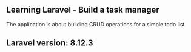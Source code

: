 ## Learning Laravel - Build a task manager

The application is about building CRUD operations for a simple todo list 

## Laravel version: 8.12.3
